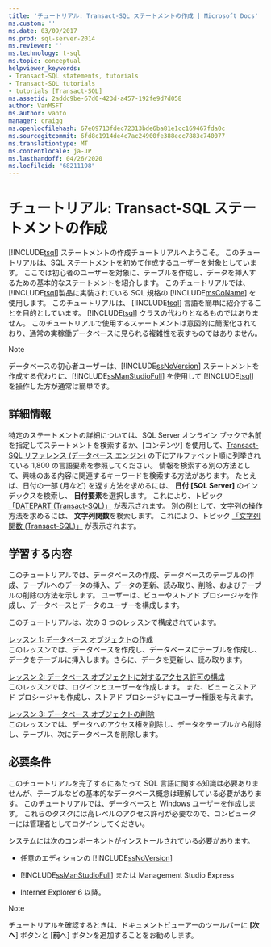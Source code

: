 ```yaml
---
title: 'チュートリアル: Transact-SQL ステートメントの作成 | Microsoft Docs'
ms.custom: ''
ms.date: 03/09/2017
ms.prod: sql-server-2014
ms.reviewer: ''
ms.technology: t-sql
ms.topic: conceptual
helpviewer_keywords:
- Transact-SQL statements, tutorials
- Transact-SQL tutorials
- tutorials [Transact-SQL]
ms.assetid: 2addc9be-67d0-423d-a457-192fe9d7d058
author: VanMSFT
ms.author: vanto
manager: craigg
ms.openlocfilehash: 67e09713fdec72313bde6ba81e1cc169467fda0c
ms.sourcegitcommit: 6fd8c1914de4c7ac24900fe388ecc7883c740077
ms.translationtype: MT
ms.contentlocale: ja-JP
ms.lasthandoff: 04/26/2020
ms.locfileid: "68211198"
---
```

# <a name="tutorial-writing-transact-sql-statements"></a>チュートリアル: Transact-SQL ステートメントの作成
  [!INCLUDE[tsql](../includes/tsql-md.md)] ステートメントの作成チュートリアルへようこそ。 このチュートリアルは、SQL ステートメントを初めて作成するユーザーを対象としています。 ここでは初心者のユーザーを対象に、テーブルを作成し、データを挿入するための基本的なステートメントを紹介します。 このチュートリアルでは、 [!INCLUDE[tsql](../includes/tsql-md.md)]製品に実装されている SQL 規格の [!INCLUDE[msCoName](../includes/msconame-md.md)] を使用します。 このチュートリアルは、 [!INCLUDE[tsql](../includes/tsql-md.md)] 言語を簡単に紹介することを目的としています。 [!INCLUDE[tsql](../includes/tsql-md.md)] クラスの代わりとなるものではありません。 このチュートリアルで使用するステートメントは意図的に簡潔化されており、通常の実稼働データベースに見られる複雑性を表すものではありません。  
  
> [!NOTE]  
>  データベースの初心者ユーザーは、[!INCLUDE[ssNoVersion](../includes/ssnoversion-md.md)] ステートメントを作成する代わりに、[!INCLUDE[ssManStudioFull](../includes/ssmanstudiofull-md.md)] を使用して [!INCLUDE[tsql](../includes/tsql-md.md)] を操作した方が通常は簡単です。  
  
## <a name="finding-more-information"></a>詳細情報  
 特定のステートメントの詳細については、SQL Server オンライン ブックで名前を指定してステートメントを検索するか、[コンテンツ] を使用して、[Transact-SQL リファレンス (データベース エンジン)](/sql/t-sql/language-reference) の下にアルファベット順に列挙されている 1,800 の言語要素を参照してください。 情報を検索する別の方法として、興味のある内容に関連するキーワードを検索する方法があります。 たとえば、日付の一部 (月など) を返す方法を求めるには、 **日付 [SQL Server]** のインデックスを検索し、 **日付要素**を選択します。 これにより、トピック [「DATEPART (Transact-SQL)」](/sql/t-sql/functions/datepart-transact-sql) が表示されます。 別の例として、文字列の操作方法を求めるには、 **文字列関数**を検索します。 これにより、トピック [「文字列関数 (Transact-SQL)」](/sql/t-sql/functions/string-functions-transact-sql) が表示されます。  
  
## <a name="what-you-will-learn"></a>学習する内容  
 このチュートリアルでは、データベースの作成、データベースのテーブルの作成、テーブルへのデータの挿入、データの更新、読み取り、削除、およびテーブルの削除の方法を示します。 ユーザーは、ビューやストアド プロシージャを作成し、データベースとデータのユーザーを構成します。  
  
 このチュートリアルは、次の 3 つのレッスンで構成されています。  
  
 [レッスン 1: データベース オブジェクトの作成](lesson-1-creating-database-objects.md)  
 このレッスンでは、データベースを作成し、データベースにテーブルを作成し、データをテーブルに挿入します。さらに、データを更新し、読み取ります。  
  
 [レッスン 2: データベース オブジェクトに対するアクセス許可の構成](lesson-2-configuring-permissions-on-database-objects.md)  
 このレッスンでは、ログインとユーザーを作成します。 また、ビューとストアド プロシージャも作成し、ストアド プロシージャにユーザー権限を与えます。  
  
 [レッスン 3: データベース オブジェクトの削除](lesson-3-1-deleting-database-objects.md)  
 このレッスンでは、データへのアクセス権を削除し、データをテーブルから削除し、テーブル、次にデータベースを削除します。  
  
## <a name="requirements"></a>必要条件  
 このチュートリアルを完了するにあたって SQL 言語に関する知識は必要ありませんが、テーブルなどの基本的なデータベース概念は理解している必要があります。 このチュートリアルでは、データベースと Windows ユーザーを作成します。 これらのタスクには高レベルのアクセス許可が必要なので、コンピューターには管理者としてログインしてください。  
  
 システムには次のコンポーネントがインストールされている必要があります。  
  
-   任意のエディションの [!INCLUDE[ssNoVersion](../includes/ssnoversion-md.md)]  
  
-   [!INCLUDE[ssManStudioFull](../includes/ssmanstudiofull-md.md)] または Management Studio Express  
  
-   Internet Explorer 6 以降。  
  
> [!NOTE]  
>  チュートリアルを確認するときは、ドキュメントビューアーのツールバーに **[次へ**] ボタンと [**前**へ] ボタンを追加することをお勧めします。  
  
  
